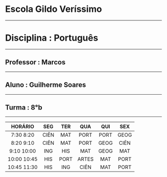 # Escola Gildo Veríssimo
---
# Disciplina : Português
---
## Professor : Marcos
---
## Aluno : Guilherme Soares
---
## Turma : 8°b
---

|HORÁRIO|SEG|TER|QUA|QUI|SEX|
|:--:|:--:|:--:|:--:|:--:|:--:|
7:30 8:20|CIÊN|MAT|PORT|PORT|GEOG|
8:20 9:10|CIÊN|MAT|PORT|GEOG|CIÊN|
9:10 10:00|ING|HIS|MAT|GEOG|MAT
10:00 10:45|HIS|PORT|ARTES|MAT|PORT|
10:45 11:30|HIS|ING|CIÊN|MAT|PORT|




